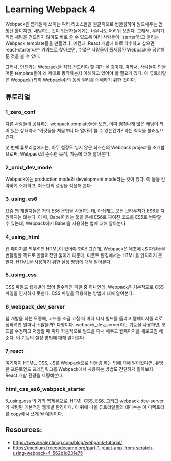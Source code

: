 # Learning Webpack 4

Webpack은 웹개발에 쓰이는 여러 리소스들을 원클릭으로 번들링하여 빌드해주는 엄청난 툴이지만, 세팅하는 것이 입문자들에게는 너무나도 어려워 보인다.
그래서, 우리가 직접 세팅을 건드리지 않아도 바로 쓸 수 있도록 여러 사람들이 'starter'라고 불리는 Webpack template들을 만들었다. 예컨대, React 개발에 바로 착수하고 싶으면, react-starter라는 키워드로 찾아보면, 수많은 사람들이 풀세팅된 Webpack을 공유해둔 것을 볼 수 있다.

그러나, 언젠가는 Webpack을 직접 건드려야 할 때가 올 것이다. 따라서, 사람들이 만들어둔 template들이 왜 제대로 동작하는지 이해하고 있어야 할 필요가 있다. 이 튜토리얼은 Webpack (특히 Webpack4)의 동작 원리를 이해하기 위한 것이다.

## 튜토리얼

### 1_zero_conf

다른 사람들이 공유하는 webpack template들을 보면, 이미 엄청나게 많은 세팅이 되어 있는 상태라서 '이것들을 처음부터 다 알아야 쓸 수 있는건가?'라는 착각을 불러일으킨다.

첫 번째 튜토리얼에서는, 아무 설정도 넣지 않은 최소한의 Webpack project를 소개함으로써, Webpack의 순수한 목적, 기능에 대해 알아본다.

### 2_prod_dev_mode

Webpack에는 production mode와 development mode라는 것이 있다.
이 둘을 간략하게 소개하고, 최소한의 설정을 적용해 본다.

### 3_using_es6

요즘 웹 개발자들은 거의 ES6 문법을 사용하는데, 아쉽게도 모든 브라우저가 ES6를 지원하지는 않는다.
이 때, Babel이라는 툴을 통해 ES6로 짜여진 코드를 ES5로 변환할 수 있는데,
Webpack에서 Babel을 사용하는 법에 대해 알아본다.

### 4_using_html

웹 페이지를 띄우려면 HTML이 있어야 한다! 그런데, Webpack은 애초에 JS 파일들을 번들링할
목표로 만들어졌던 툴이기 때문에, 디폴트 환경에서는 HTML을 인지하지 못한다.
HTML을 사용하기 위한 설정 방법에 대해 알아본다.

### 5_using_css

CSS 파일도 웹개발에 있어 필수적인 파일 중 하나인데, Webpack은 기본적으로
CSS 파일을 인지하지 못한다. CSS 파일을 적용하는 방법에 대해 알아본다.

### 6_webpack_dev_server

웹 개발을 하는 도중에, 코드를 조금 고칠 때 마다 다시 빌드를 돌리고 웹페이지를 리로딩하려면
얼마나 귀찮을까? 다행이다, webpack_dev_server라는 기능을 사용하면, 코드를 수정하고
저장할 때 마다 자동적으로 빌드를 다시 해주고 웹페이지를 새로고침 해준다.
이 기능의 설정 방법에 대해 알아본다.

### 7_react

여기까지 HTML, CSS, JS를 Webpack으로 번들링 하는 법에 대해 알아왔다면,
유명한 프론트엔드 프레임워크를 Webpack에서 사용하는 방법도 간단하게 알아보자.
React 개발 환경을 세팅해본다.

### html_css_es6_webpack_starter

[5_using_css](https://github.com/giantsol/Webpack4_101/tree/master/5_using_css)
의 거의 복제본으로, HTMl, CSS, ES6, 그리고 webpack-dev-server가 세팅된
기본적인 웹개발 환경이다. 이 뒤에 나올 튜토리얼들의 대다수는 이 디렉토리를 copy해서
쓰게 될 예정이다.

## Resources:
- https://www.valentinog.com/blog/webpack-tutorial/
- https://medium.freecodecamp.org/part-1-react-app-from-scratch-using-webpack-4-562b1d231e75
